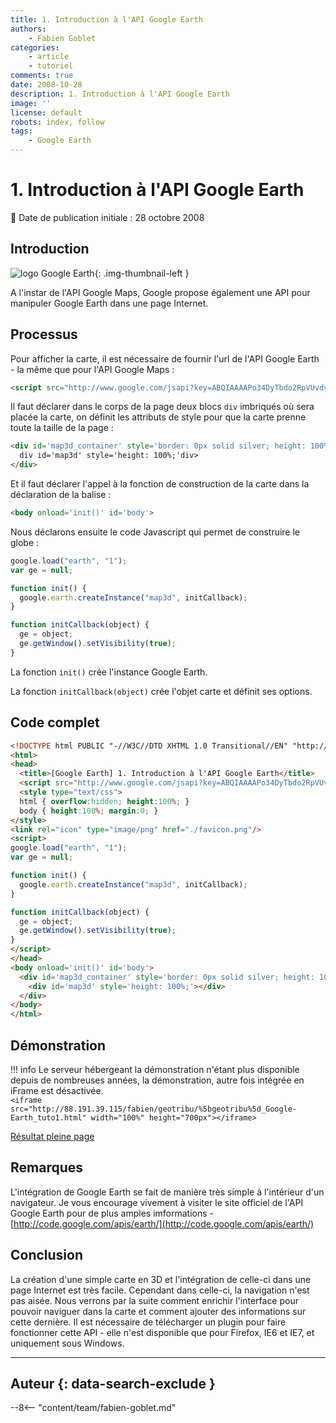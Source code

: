 ```yaml
---
title: 1. Introduction à l'API Google Earth
authors:
    - Fabien Goblet
categories:
    - article
    - tutoriel
comments: true
date: 2008-10-28
description: 1. Introduction à l'API Google Earth
image: ''
license: default
robots: index, follow
tags:
    - Google Earth
---
```


# 1. Introduction à l'API Google Earth

:calendar: Date de publication initiale : 28 octobre 2008

## Introduction

![logo Google Earth](https://cdn.geotribu.fr/img/logos-icones/entreprises_association/google/googleearth.png "logo Google Earth"){: .img-thumbnail-left }

A l'instar de l'API Google Maps, Google propose également une API pour manipuler Google Earth dans une page Internet.  

## Processus

Pour afficher la carte, il est nécessaire de fournir l'url de l'API Google Earth - la même que pour l'API Google Maps :  

```html
<script src="http://www.google.com/jsapi?key=ABQIAAAAPo34DyTbdo2RpVUvdvK1qxTVkAM76o12Ue_ZZqmwjROaqOyBLhQVBCYY9lnsLXH3mdZLo-PWW8Z1DQ"></script>
```

Il faut déclarer dans le corps de la page deux blocs `div` imbriqués où sera placée la carte, on définit les attributs de style pour que la carte prenne toute la taille de la page :  

```html
<div id='map3d_container' style='border: 0px solid silver; height: 100%; width: 100%;'>
  div id='map3d' style='height: 100%;'div>
</div>
```

Et il faut déclarer l'appel à la fonction de construction de la carte dans la déclaration de la balise :  

```html
<body onload='init()' id='body'>
```

Nous déclarons ensuite le code Javascript qui permet de construire le globe :  

```javascript
google.load("earth", "1");
var ge = null;

function init() {
  google.earth.createInstance("map3d", initCallback);
}

function initCallback(object) {
  ge = object;
  ge.getWindow().setVisibility(true);
}
```

La fonction `init()` crée l'instance Google Earth.  

La fonction `initCallback(object)` crée l'objet carte et définit ses options.  

## Code complet

```html
<!DOCTYPE html PUBLIC "-//W3C//DTD XHTML 1.0 Transitional//EN" "http://www.w3.org/TR/xhtml1/DTD/xhtml1-transitional.dtd">
<html>
<head>
  <title>[Google Earth] 1. Introduction à l'API Google Earth</title>
  <script src="http://www.google.com/jsapi?key=ABQIAAAAPo34DyTbdo2RpVUvdvK1qxTVkAM76o12Ue_ZZqmwjROaqOyBLhQVBCYY9lnsLXH3mdZLo-PWW8Z1DQ"></script>
  <style type="text/css">
  html { overflow:hidden; height:100%; }
  body { height:100%; margin:0; }
</style>
<link rel="icon" type="image/png" href="./favicon.png"/>
<script>
google.load("earth", "1");
var ge = null;

function init() {
  google.earth.createInstance("map3d", initCallback);
}

function initCallback(object) {
  ge = object;
  ge.getWindow().setVisibility(true);
}
</script>
</head>
<body onload='init()' id='body'>
  <div id='map3d_container' style='border: 0px solid silver; height: 100%; width: 100%;'>
    <div id='map3d' style='height: 100%;'></div>
  </div>
</body>
</html>
```  

## Démonstration

!!! info
    Le serveur hébergeant la démonstration n'étant plus disponible depuis de nombreuses années, la démonstration, autre fois intégrée en iFrame est désactivée.  
    `<iframe src="http://88.191.39.115/fabien/geotribu/%5bgeotribu%5d_Google-Earth_tuto1.html" width="100%" height="700px"></iframe>`

[Résultat pleine page](http://88.191.39.115/fabien/geotribu/%5bgeotribu%5d_Google-Earth_tuto1.html)

## Remarques

L'intégration de Google Earth se fait de manière très simple à l'intérieur d'un navigateur.
Je vous encourage vivement à visiter le site officiel de l'API Google Earth pour de plus amples imformations - [http://code.google.com/apis/earth/](http://code.google.com/apis/earth/)

## Conclusion

La création d'une simple carte en 3D et l'intégration de celle-ci dans une page Internet est très facile.
Cependant dans celle-ci, la navigation n'est pas aisée.
Nous verrons par la suite comment enrichir l'interface pour pouvoir naviguer dans la carte et comment ajouter des informations sur cette dernière.
Il est nécessaire de télécharger un plugin pour faire fonctionner cette API - elle n'est disponible que pour Firefox, IE6 et IE7, et uniquement sous Windows.

----

## Auteur {: data-search-exclude }

--8<-- "content/team/fabien-goblet.md"
